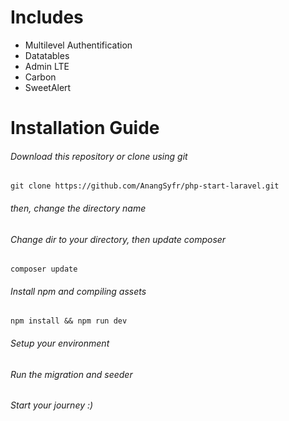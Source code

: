 # Includes
 - Multilevel Authentification <br>
 - Datatables <br>
 - Admin LTE <br>
 - Carbon <br>
 - SweetAlert <br>

# Installation Guide
###### Download this repository or clone using git

```
git clone https://github.com/AnangSyfr/php-start-laravel.git
```


###### then, change the directory name
###### Change dir to your directory, then update composer

```
composer update
```


###### Install npm and compiling assets 

```
npm install && npm run dev
```


###### Setup your environment 
###### Run the migration and seeder 
###### Start your journey :) 

